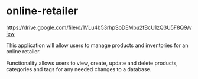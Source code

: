 # online-retailer
https://drive.google.com/file/d/1VLu4b53rhpSoDEMbu2fBcU1zQ3U5F8Q9/view

This application will allow users to manage products and inventories for an online retailer.

Functionality allows users to view, create, update and delete products, categories and tags for any needed changes to a database.